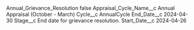 <?xml version="1.0" encoding="UTF-8"?>
<CustomMetadata xmlns="http://soap.sforce.com/2006/04/metadata" xmlns:xsi="http://www.w3.org/2001/XMLSchema-instance" xmlns:xsd="http://www.w3.org/2001/XMLSchema">
    <label>Annual_Grievance_Resolution</label>
    <protected>false</protected>
    <values>
        <field>Appraisal_Cycle_Name__c</field>
        <value xsi:type="xsd:string">Annual Appraisal (October - March)</value>
    </values>
    <values>
        <field>Cycle__c</field>
        <value xsi:type="xsd:string">AnnualCycle</value>
    </values>
    <values>
        <field>End_Date__c</field>
        <value xsi:type="xsd:date">2024-04-30</value>
    </values>
    <values>
        <field>Stage__c</field>
        <value xsi:type="xsd:string">End date for grievance resolution.</value>
    </values>
    <values>
        <field>Start_Date__c</field>
        <value xsi:type="xsd:date">2024-04-26</value>
    </values>
</CustomMetadata>
